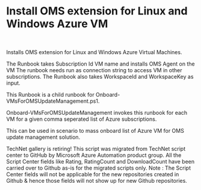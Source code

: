﻿Install OMS extension for Linux and Windows Azure VM
====================================================

            

 

Installs OMS extension for Linux and Windows Azure Virtual Machines.

The Runbook takes Subscription Id VM name and installs OMS Agent on the VM
The runbook needs run as connection string to access VM in other subscriptions.
The Runbook also takes WorkspaceId and WorkspaceKey as input.

This Runbook is a child runbook for Onboard-VMsForOMSUpdateManagement.ps1.

Onboard-VMsForOMSUpdateManagement invokes this runbook for each VM for a given comma seperated list of Azure subscriptions.

This can be used in scenario to mass onboard list of Azure VM for OMS update management solution. 
 


        
    
TechNet gallery is retiring! This script was migrated from TechNet script center to GitHub by Microsoft Azure Automation product group. All the Script Center fields like Rating, RatingCount and DownloadCount have been carried over to Github as-is for the migrated scripts only. Note : The Script Center fields will not be applicable for the new repositories created in Github & hence those fields will not show up for new Github repositories.
